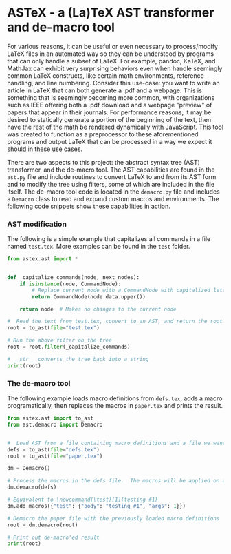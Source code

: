 # ASTeX - a (La)TeX AST transformer and de-macro tool
For various reasons, it can be useful or even necessary to process/modify LaTeX files in an automated way so they can be understood by programs that can only handle a subset of LaTeX.  For example, pandoc, KaTeX, and MathJax can exhibit very surprising behaviors even when handle seemingly common LaTeX constructs, like certain math environments, reference handling, and line numbering.  Consider this use-case: you want to write an article in LaTeX that can both generate a .pdf and a webpage.  This is something that is seemingly becoming more common, with organizations such as IEEE offering both a .pdf download and a webpage "preview" of papers that appear in their journals.  For performance reasons, it may be desired to statically generate a portion of the beginning of the text, then have the rest of the math be rendered dynamically with JavaScript.  This tool was created to function as a preprocessor to these aforementioned programs and output LaTeX that can be processed in a way we expect it should in these use cases.  

There are two aspects to this project: the abstract syntax tree (AST) transformer, and the de-macro tool.  The AST capabilities are found in the ```ast.py``` file and include routines to convert LaTeX to and from its AST form and to modify the tree using filters, some of which are included in the file itself.  The de-macro tool code is located in the ```demacro.py``` file and includes a ```Demacro``` class to read and expand custom macros and environments.  The following code snippets show these capabilities in action.  

### AST modification
The following is a simple example that capitalizes all commands in a file named ```test.tex```.  More examples can be found in the ```test``` folder.  

```python
from astex.ast import *


def _capitalize_commands(node, next_nodes):
    if isinstance(node, CommandNode):
        # Replace current node with a CommandNode with capitalized letters
        return CommandNode(node.data.upper())  

    return node  # Makes no changes to the current node

#  Read the text from test.tex, convert to an AST, and return the root node
root = to_ast(file="test.tex")

# Run the above filter on the tree
root = root.filter(_capitalize_commands)

# __str__ converts the tree back into a string
print(root)  
```

### The de-macro tool
The following example loads macro definitions from ```defs.tex```, adds a macro programatically, then replaces the macros in ```paper.tex``` and prints the result.

```python
from astex.ast import to_ast
from ast.demacro import Demacro


#  Load AST from a file containing macro definitions and a file we want to de-macro
defs = to_ast(file="defs.tex")
root = to_ast(file="paper.tex")

dm = Demacro()

# Process the macros in the defs file.  The macros will be applied on all future files.
dm.demacro(defs)  

# Equivalent to \newcommand{\test}[1]{testing #1}
dm.add_macros({"test": {"body": "testing #1", "args": 1}})  

# Demacro the paper file with the previously loaded macro definitions
root = dm.demacro(root)  

# Print out de-macro'ed result
print(root)
```
